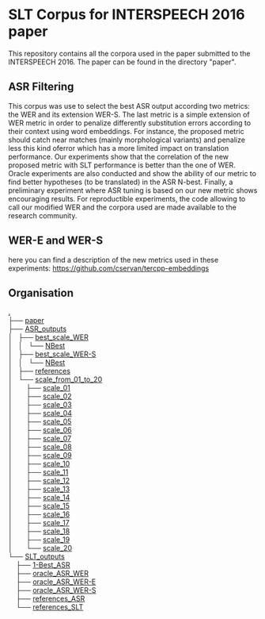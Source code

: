 # SLT Corpus for INTERSPEECH 2016 paper

This repository contains all the corpora used in the paper submitted to the INTERSPEECH 2016.
The paper can be found in the directory "paper".

## ASR Filtering

This corpus was use to select the best ASR output according two metrics: the WER and its extension WER-S.
The last metric is a simple extension of WER metric in order to penalize differently substitution errors according to their context using word embeddings.
For instance, the proposed metric should catch near matches (mainly morphological variants) and penalize less this kind oferror which has a more limited impact on translation performance. 
Our experiments show that the correlation of the new proposed metric with SLT performance is better than the one of WER. 
Oracle experiments are also conducted and show the ability of our metric to find better hypotheses (to be translated) in the ASR N-best. 
Finally, a preliminary experiment where ASR tuning is based on our new metric shows encouraging results. 
For reproductible experiments, the code allowing to call our modified WER and the corpora used are made available to the research community.

## WER-E and WER-S

here you can find a description of the new metrics used in these experiments:
https://github.com/cservan/tercpp-embeddings

## Organisation

<a href=".">.</a><br>
├── <a href="./paper/">paper</a><br>
├── <a href="./ASR_outputs/">ASR_outputs</a><br>
│   ├── <a href="./ASR_outputs/best_scale_WER/">best_scale_WER</a><br>
│   │   └── <a href="./ASR_outputs/best_scale_WER/NBest/">NBest</a><br>
│   ├── <a href="./ASR_outputs/best_scale_WER-S/">best_scale_WER-S</a><br>
│   │   └── <a href="./ASR_outputs/best_scale_WER-S/NBest/">NBest</a><br>
│   ├── <a href="./ASR_outputs/references/">references</a><br>
│   └── <a href="./ASR_outputs/scale_from_01_to_20/">scale_from_01_to_20</a><br>
│   &nbsp;&nbsp;&nbsp; ├── <a href="./ASR_outputs/scale_from_01_to_20/scale_01/">scale_01</a><br>
│   &nbsp;&nbsp;&nbsp; ├── <a href="./ASR_outputs/scale_from_01_to_20/scale_02/">scale_02</a><br>
│   &nbsp;&nbsp;&nbsp; ├── <a href="./ASR_outputs/scale_from_01_to_20/scale_03/">scale_03</a><br>
│   &nbsp;&nbsp;&nbsp; ├── <a href="./ASR_outputs/scale_from_01_to_20/scale_04/">scale_04</a><br>
│   &nbsp;&nbsp;&nbsp; ├── <a href="./ASR_outputs/scale_from_01_to_20/scale_05/">scale_05</a><br>
│   &nbsp;&nbsp;&nbsp; ├── <a href="./ASR_outputs/scale_from_01_to_20/scale_06/">scale_06</a><br>
│   &nbsp;&nbsp;&nbsp; ├── <a href="./ASR_outputs/scale_from_01_to_20/scale_07/">scale_07</a><br>
│   &nbsp;&nbsp;&nbsp; ├── <a href="./ASR_outputs/scale_from_01_to_20/scale_08/">scale_08</a><br>
│   &nbsp;&nbsp;&nbsp; ├── <a href="./ASR_outputs/scale_from_01_to_20/scale_09/">scale_09</a><br>
│   &nbsp;&nbsp;&nbsp; ├── <a href="./ASR_outputs/scale_from_01_to_20/scale_10/">scale_10</a><br>
│   &nbsp;&nbsp;&nbsp; ├── <a href="./ASR_outputs/scale_from_01_to_20/scale_11/">scale_11</a><br>
│   &nbsp;&nbsp;&nbsp; ├── <a href="./ASR_outputs/scale_from_01_to_20/scale_12/">scale_12</a><br>
│   &nbsp;&nbsp;&nbsp; ├── <a href="./ASR_outputs/scale_from_01_to_20/scale_13/">scale_13</a><br>
│   &nbsp;&nbsp;&nbsp; ├── <a href="./ASR_outputs/scale_from_01_to_20/scale_14/">scale_14</a><br>
│   &nbsp;&nbsp;&nbsp; ├── <a href="./ASR_outputs/scale_from_01_to_20/scale_15/">scale_15</a><br>
│   &nbsp;&nbsp;&nbsp; ├── <a href="./ASR_outputs/scale_from_01_to_20/scale_16/">scale_16</a><br>
│   &nbsp;&nbsp;&nbsp; ├── <a href="./ASR_outputs/scale_from_01_to_20/scale_17/">scale_17</a><br>
│   &nbsp;&nbsp;&nbsp; ├── <a href="./ASR_outputs/scale_from_01_to_20/scale_18/">scale_18</a><br>
│   &nbsp;&nbsp;&nbsp; ├── <a href="./ASR_outputs/scale_from_01_to_20/scale_19/">scale_19</a><br>
│   &nbsp;&nbsp;&nbsp; └── <a href="./ASR_outputs/scale_from_01_to_20/scale_20/">scale_20</a><br>
└── <a href="./SLT_outputs/">SLT_outputs</a><br>
&nbsp;   ├── <a href="./SLT_outputs/1-Best_ASR/">1-Best_ASR</a><br>
&nbsp;   ├── <a href="./SLT_outputs/oracle_ASR_WER/">oracle_ASR_WER</a><br>
&nbsp;   ├── <a href="./SLT_outputs/oracle_ASR_WER-E/">oracle_ASR_WER-E</a><br>
&nbsp;   ├── <a href="./SLT_outputs/oracle_ASR_WER-S/">oracle_ASR_WER-S</a><br>
&nbsp;   ├── <a href="./SLT_outputs/references_ASR/">references_ASR</a><br>
&nbsp;   └── <a href="./SLT_outputs/references_SLT/">references_SLT</a><br>
